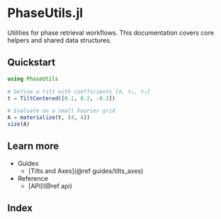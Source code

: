 # PhaseUtils.jl

Utilities for phase retrieval workflows. This documentation covers core helpers and shared data structures.

## Quickstart

```julia
using PhaseUtils

# Define a tilt with coefficients [σ, τ₁, τ₂]
t = TiltCentered([0.1, 0.2, -0.3])

# Evaluate on a small Fourier grid
A = materialize(t, (4, 4))
size(A)
```

## Learn more

- Guides
	- [Tilts and Axes](@ref guides/tilts_axes)
- Reference
	- [API](@ref api)

## Index
```@index
```
